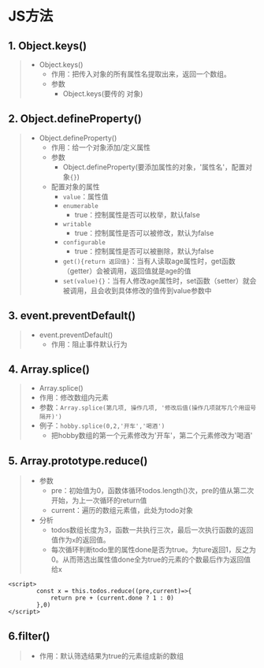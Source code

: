 # JS方法

## 1. Object.keys()

> - Object.keys()
>   - 作用：把传入对象的所有属性名提取出来，返回一个数组。
>   - 参数
>     - Object.keys(要传的  对象)

## 2. Object.defineProperty()

> - Object.defineProperty()
>   - 作用：给一个对象添加/定义属性
>   - 参数
>     - Object.defineProperty(要添加属性的对象，'属性名'，配置对象`{}`)
>   - 配置对象的属性
>     - `value`：属性值
>     - `enumerable`
>       - true：控制属性是否可以枚举，默认false
>     - `writable`
>       - true：控制属性是否可以被修改，默认为false
>     - `configurable`
>       - true：控制属性是否可以被删除，默认为false
>     - `get(){return 返回值}`：当有人读取age属性时，get函数（getter）会被调用，返回值就是age的值
>     - `set(value){}`：当有人修改age属性时，set函数（setter）就会被调用，且会收到具体修改的值传到value参数中

## 3. event.preventDefault()

> - event.preventDefault()
>   - 作用：阻止事件默认行为

## 4. Array.splice()

> -  Array.splice()
>   - 作用：修改数组内元素
>   - 参数：`Array.splice(第几项, 操作几项, '修改后值(操作几项就写几个用逗号隔开)')`
>   - 例子：`hobby.splice(0,2,'开车','喝酒')`
>     - 把hobby数组的第一个元素修改为'开车'，第二个元素修改为'喝酒'

## 5. Array.prototype.reduce()

> - 参数
>   - pre：初始值为0，函数体循环todos.length()次，pre的值从第二次开始，为上一次循环的return值
>   - current：遍历的数组元素值，此处为todo对象
> - 分析
>   -  todos数组长度为3，函数一共执行三次，最后一次执行函数的返回值作为`x`的返回值。
>   - 每次循环判断todo里的属性done是否为true。为ture返回1，反之为0。从而筛选出属性值done全为true的元素的个数最后作为返回值给x

```vue
<script>
        const x = this.todos.reduce((pre,current)=>{
            return pre + (current.done ? 1 : 0)
        },0)
</script>
```

## 6.filter()

> - 作用：默认筛选结果为true的元素组成新的数组